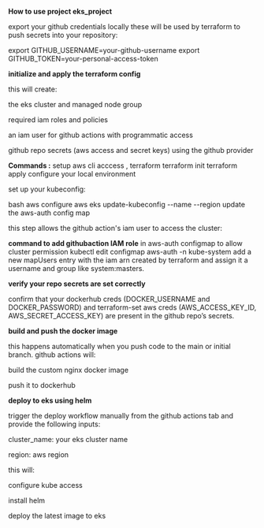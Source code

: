 **How to use project eks_project**

export your github credentials locally these will be used by terraform to push secrets into your repository:


export GITHUB_USERNAME=your-github-username
export GITHUB_TOKEN=your-personal-access-token

**initialize and apply the terraform config**

this will create:

the eks cluster and managed node group

required iam roles and policies

an iam user for github actions with programmatic access

github repo secrets (aws access and secret keys) using the github provider

**Commands :**
setup aws cli acccess , terraform 
terraform init
terraform apply
configure your local environment

set up your kubeconfig:

bash
aws configure
aws eks update-kubeconfig --name <your-cluster-name> --region <your-region>
update the aws-auth config map

this step allows the github action's iam user to access the cluster:

**command to add githubaction IAM role** in aws-auth configmap to allow cluster permission 
kubectl edit configmap aws-auth -n kube-system
add a new mapUsers entry with the iam arn created by terraform and assign it a username and group like system:masters.

**verify your repo secrets are set correctly**

confirm that your dockerhub creds (DOCKER_USERNAME and DOCKER_PASSWORD) and terraform-set aws creds (AWS_ACCESS_KEY_ID, AWS_SECRET_ACCESS_KEY) are present in the github repo’s secrets.

**build and push the docker image**

this happens automatically when you push code to the main or initial branch. github actions will:

build the custom nginx docker image

push it to dockerhub

**deploy to eks using helm**

trigger the deploy workflow manually from the github actions tab and provide the following inputs:

cluster_name: your eks cluster name

region: aws region

this will:

configure kube access

install helm

deploy the latest image to eks
